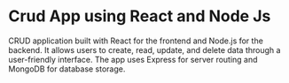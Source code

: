 # Crud App using React and Node Js
 CRUD application built with React for the frontend and Node.js for the backend. It allows users to create, read, update, and delete data through a user-friendly interface. The app uses Express for server routing and MongoDB for database storage.
